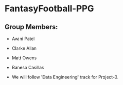 # FantasyFootball-PPG

## Group Members:
- Avani Patel
- Clarke Allan
- Matt Owens
- Banesa Casillas

- We will follow 'Data Engineering' track for Project-3.
